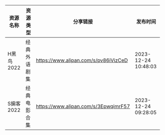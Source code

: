| 资源名称    | 资源类型   | 分享链接                                 | 发布时间                |
| ------- | ------ | ------------------------------------ | ------------------- |
| H黑鸟2022 | 经典外语剧集 | https://www.alipan.com/s/pv86iVizCeD | 2023-12-24 10:48:03 |
| S掮客2022 | 经典电影合集 | https://www.alipan.com/s/3EpwqimrF57 | 2023-12-24 09:28:05 |
